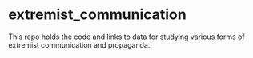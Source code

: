 # extremist_communication
This repo holds the code and links to data for studying various forms of extremist communication and propaganda.
